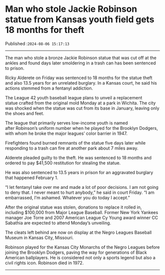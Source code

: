 # Man who stole Jackie Robinson statue from Kansas youth field gets 18 months for theft

Published :`2024-08-06 15:17:13`

---

The man who stole a bronze Jackie Robinson statue that was cut off at the ankles and found days later smoldering in a trash can has been sentenced to prison.

Ricky Alderete on Friday was sentenced to 18 months for the statue theft and also 13.5 years for an unrelated burglary. In a Kansas court, he said his actions stemmed from a fentanyl addiction.

The League 42 youth baseball league plans to unveil a replacement statue crafted from the original mold Monday at a park in Wichita. The city was shocked when the statue was cut from its base in January, leaving only the shoes and feet.

The league that primarily serves low-income youth is named after Robinson’s uniform number when he played for the Brooklyn Dodgers, with whom he broke the major leagues’ color barrier in 1947.

Firefighters found burned remnants of the statue five days later while responding to a trash can fire at another park about 7 miles away.

Alderete pleaded guilty to the theft. He was sentenced to 18 months and ordered to pay $41,500 restitution for stealing the statue.

He was also sentenced to 13.5 years in prison for an aggravated burglary that happened February 1.

“I let fentanyl take over me and made a lot of poor decisions. I am not going to deny that. I never meant to hurt anybody,” he said in court Friday. “I am embarrassed, I’m ashamed. Whatever you do today I accept.”

After the original statue was stolen, donations to replace it rolled in, including $100,000 from Major League Baseball. Former New York Yankees manager Joe Torre and 2007 American League Cy Young award winner CC Sabathia are expected to attend Monday’s unveiling.

The cleats left behind are now on display at the Negro Leagues Baseball Museum in Kansas City, Missouri.

Robinson played for the Kansas City Monarchs of the Negro Leagues before joining the Brooklyn Dodgers, paving the way for generations of Black American ballplayers. He is considered not only a sports legend but also a civil rights icon. Robinson died in 1972.

---

